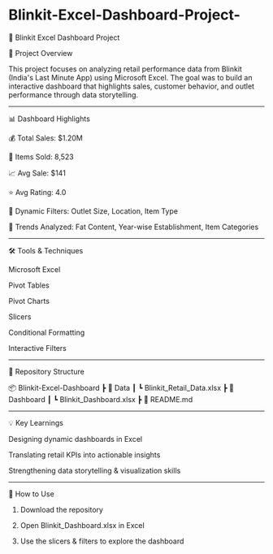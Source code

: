 # Blinkit-Excel-Dashboard-Project-
🚀 Blinkit Excel Dashboard Project

📌 Project Overview

This project focuses on analyzing retail performance data from Blinkit (India's Last Minute App) using Microsoft Excel.
The goal was to build an interactive dashboard that highlights sales, customer behavior, and outlet performance through data storytelling.


---

📊 Dashboard Highlights

💰 Total Sales: $1.20M

🛒 Items Sold: 8,523

📈 Avg Sale: $141

⭐ Avg Rating: 4.0

🧭 Dynamic Filters: Outlet Size, Location, Item Type

📅 Trends Analyzed: Fat Content, Year-wise Establishment, Item Categories



---

🛠️ Tools & Techniques

Microsoft Excel

Pivot Tables

Pivot Charts

Slicers

Conditional Formatting

Interactive Filters




---

📂 Repository Structure

📦 Blinkit-Excel-Dashboard
 ┣ 📁 Data
 ┃ ┗ Blinkit_Retail_Data.xlsx
 ┣ 📁 Dashboard
 ┃ ┗ Blinkit_Dashboard.xlsx
 ┣ 📄 README.md


---

💡 Key Learnings

Designing dynamic dashboards in Excel

Translating retail KPIs into actionable insights

Strengthening data storytelling & visualization skills

---

🚀 How to Use

1. Download the repository


2. Open Blinkit_Dashboard.xlsx in Excel


3. Use the slicers & filters to explore the dashboard
